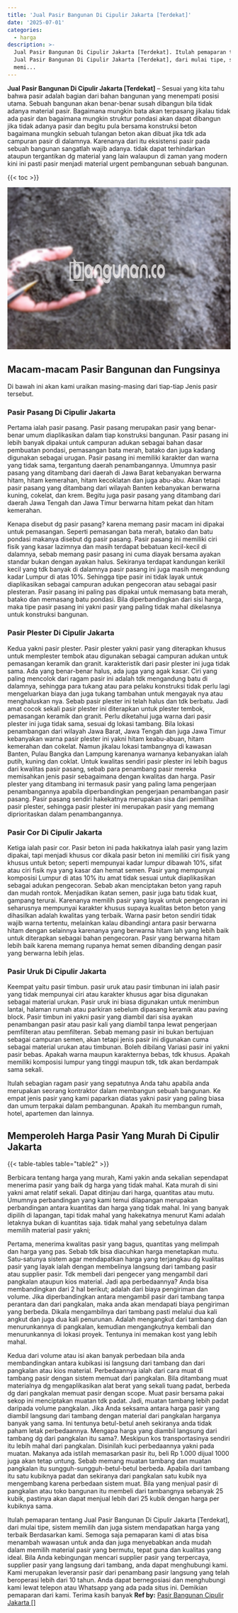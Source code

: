 ```yaml
---
title: 'Jual Pasir Bangunan Di Cipulir Jakarta [Terdekat]'
date: '2025-07-01'
categories:
  - harga
description: >-
  Jual Pasir Bangunan Di Cipulir Jakarta [Terdekat]. Itulah pemaparan tentang
  Jual Pasir Bangunan Di Cipulir Jakarta [Terdekat], dari mulai tipe, sistem
  memi...
---
```


**Jual Pasir Bangunan Di Cipulir Jakarta \[Terdekat\]** – Sesuai yang kita tahu bahwa pasir adalah bagian dari bahan bangunan yang menempati posisi utama. Sebuah bangunan akan benar-benar susah dibangun bila tidak adanya material pasir. Bagaimana mungkin bata akan terpasang jikalau tidak ada pasir dan bagaimana mungkin struktur pondasi akan dapat dibangun jika tidak adanya pasir dan begitu pula bersama konstruksi beton bagaimana mungkin sebuah tulangan beton akan dibuat jika tdk ada campuran pasir di dalamnya. Karenanya dari itu eksistensi pasir pada sebuah bangunan sangatlah wajib adanya. tidak dapat terhindarkan ataupun tergantikan dg material yang lain walaupun di zaman yang modern kini ini pasti pasir menjadi material urgent pembangunan sebuah bangunan.

{{< toc >}}

![Jual Pasir Bangunan Di Cipulir Jakarta [Terdekat]](/images/jual-pasir-bangunan-57.png)

## Macam-macam Pasir Bangunan dan Fungsinya

Di bawah ini akan kami uraikan masing-masing dari tiap-tiap Jenis pasir tersebut.

### Pasir Pasang Di Cipulir Jakarta

Pertama ialah pasir pasang. Pasir pasang merupakan pasir yang benar-benar umum diaplikasikan dalam tiap konstruksi bangunan. Pasir pasang ini lebih banyak dipakai untuk campuran adukan sebagai bahan dasar pembuatan pondasi, pemasangan bata merah, batako dan juga kadang digunakan sebagai urugan. Pasir pasang ini memiliki karakter dan warna yang tidak sama, tergantung daerah penambangannya. Umumnya pasir pasang yang ditambang dari daerah di Jawa Barat kebanyakan berwarna hitam, hitam kemerahan, hitam kecoklatan dan juga abu-abu. Akan tetapi pasir pasang yang ditambang dari wilayah Banten kebanyakan berwarna kuning, cokelat, dan krem. Begitu juga pasir pasang yang ditambang dari daerah Jawa Tengah dan Jawa Timur berwarna hitam pekat dan hitam kemerahan.

Kenapa disebut dg pasir pasang? karena memang pasir macam ini dipakai untuk pemasangan. Seperti pemasangan bata merah, batako dan batu pondasi makanya disebut dg pasir pasang. Pasir pasang ini memiliki ciri fisik yang kasar lazimnya dan masih terdapat bebatuan kecil-kecil di dalamnya, sebab memang pasir pasang ini cuma diayak bersama ayakan standar bukan dengan ayakan halus. Sekiranya terdapat kandungan kerikil kecil yang tdk banyak di dalamnya pasir pasang ini juga masih mengandung kadar Lumpur di atas 10%. Sehingga tipe pasir ini tidak layak untuk diaplikasikan sebagai campuran adukan pengecoran atau sebagai pasir plesteran. Pasir pasang ini paling pas dipakai untuk memasang bata merah, batako dan memasang batu pondasi. Bila diperbandingkan dari sisi harga, maka tipe pasir pasang ini yakni pasir yang paling tidak mahal dikelasnya untuk konstruksi bangunan.

### Pasir Plester Di Cipulir Jakarta

Kedua yakni pasir plester. Pasir plester yakni pasir yang diterapkan khusus untuk memplester tembok atau digunakan sebagai campuran adukan untuk pemasangan keramik dan granit. karakteristik dari pasir plester ini juga tidak sama. Ada yang benar-benar halus, ada juga yang agak kasar. Ciri yang paling mencolok dari ragam pasir ini adalah tdk mengandung batu di dalamnya, sehingga para tukang atau para pelaku konstruksi tidak perlu lagi mengeluarkan biaya dan juga tukang tambahan untuk mengayak nya atau menghaluskan nya. Sebab pasir plester ini telah halus dan tdk berbatu. Jadi amat cocok sekali pasir plester ini diterapkan untuk plester tembok, pemasangan keramik dan granit. Perlu diketahui juga warna dari pasir plester ini juga tidak sama, sesuai dg lokasi tambang. Bila lokasi penambangan dari wilayah Jawa Barat, Jawa Tengah dan juga Jawa Timur kebanyakan warna pasir plester ini yakni hitam keabu-abuan, hitam kemerahan dan cokelat. Namun jikalau lokasi tambangnya di kawasan Banten, Pulau Bangka dan Lampung karenanya warnanya kebanyakan ialah putih, kuning dan coklat. Untuk kwalitas sendiri pasir plester ini lebih bagus dari kwalitas pasir pasang, sebab para penambang pasir mereka memisahkan jenis pasir sebagaimana dengan kwalitas dan harga. Pasir plester yang ditambang ini termasuk pasir yang paling lama pengerjaan penambangannya apabila diperbandingkan pengerjaan penambangan pasir pasang. Pasir pasang sendiri hakekatnya merupakan sisa dari pemilihan pasir plester, sehingga pasir plester ini merupakan pasir yang memang diprioritaskan dalam penambangannya.

### Pasir Cor Di Cipulir Jakarta

Ketiga ialah pasir cor. Pasir beton ini pada hakikatnya ialah pasir yang lazim dipakai, tapi menjadi khusus cor dikala pasir beton ini memiliki ciri fisik yang khusus untuk beton; seperti mempunyai kadar lumpur dibawah 10%, sifat atau ciri fisik nya yang kasar dan hemat semen. Pasir yang mempunyai komposisi Lumpur di atas 10% itu amat tidak sesuai untuk diaplikasikan sebagai adukan pengecoran. Sebab akan menciptakan beton yang rapuh dan mudah rontok. Menjadikan ikatan semen, pasir juga batu tidak kuat, gampang terurai. Karenanya memilih pasir yang layak untuk pengecoran ini seharusnya mempunyai karakter khusus supaya kualitas beton beton yang dihasilkan adalah kwalitas yang terbaik. Warna pasir beton sendiri tidak wajib warna tertentu, melainkan kalau dibandingi antara pasir berwarna hitam dengan selainnya karenanya yang berwarna hitam lah yang lebih baik untuk diterapkan sebagai bahan pengecoran. Pasir yang berwarna hitam lebih baik karena memang rupanya hemat semen dibanding dengan pasir yang berwarna lebih jelas.

### Pasir Uruk Di Cipulir Jakarta

Keempat yaitu pasir timbun. pasir uruk atau pasir timbunan ini ialah pasir yang tidak mempunyai ciri atau karakter khusus agar bisa digunakan sebagai material urukan. Pasir uruk ini biasa digunakan untuk menimbun lantai, halaman rumah atau parkiran sebelum dipasang keramik atau paving block. Pasir timbun ini yakni pasir yang diambil dari sisa ayakan penambangan pasir atau pasir kali yang diambil tanpa lewat pengerjaan pemfilteran atau pemfilteran. Sebab memang pasir ini bukan bertujuan sebagai campuran semen, akan tetapi jenis pasir ini digunakan cuma sebagai material urukan atau timbunan. Boleh dibilang Variasi pasir ini yakni pasir bebas. Apakah warna maupun karakternya bebas, tdk khusus. Apakah memiliki komposisi lumpur yang tinggi maupun tdk, tdk akan berdampak sama sekali.

Itulah sebagian ragam pasir yang sepatutnya Anda tahu apabila anda merupakan seorang kontraktor dalam membangun sebuah bangunan. Ke empat jenis pasir yang kami paparkan diatas yakni pasir yang paling biasa dan umum terpakai dalam pembangunan. Apakah itu membangun rumah, hotel, apartemen dan lainnya.

## Memperoleh Harga Pasir Yang Murah Di Cipulir Jakarta

{{< table-tables table="table2" >}}

Berbicara tentang harga yang murah, Kami yakin anda sekalian sependapat menerima pasir yang baik dg harga yang tidak mahal. Kata murah di sini yakni amat relatif sekali. Dapat ditinjau dari harga, quantitas atau mutu. Umumnya perbandingan yang kami temui dilapangan merupakan perbandingan antara kuantitas dan harga yang tidak mahal. Ini yang banyak dipilih di lapangan, tapi tidak mahal yang hakekatnya menurut Kami adalah letaknya bukan di kuantitas saja. tidak mahal yang sebetulnya dalam memilih material pasir yakni;

Pertama, menerima kwalitas pasir yang bagus, quantitas yang melimpah dan harga yang pas. Sebab tdk bisa diacuhkan harga menetapkan mutu. Satu-satunya sistem agar mendapatkan harga yang terjangkau dg kualitas pasir yang layak ialah dengan membelinya langsung dari tambang pasir atau supplier pasir. Tdk membeli dari pengecer yang mengambil dari pangkalan ataupun kios material. Jadi apa perbedaannya? Anda bisa membandingkan dari 2 hal berikut; adalah dari biaya pengiriman dan volume. Jika diperbandingkan antara mengambil pasir dari tambang tanpa perantara dan dari pangkalan, maka anda akan mendapati biaya pengiriman yang berbeda. Dikala mengambilnya dari tambang pasti melalui dua kali angkut dan juga dua kali penurunan. Adalah mengangkut dari tambang dan menurunkannya di pangkalan, kemudian mengangkutnya kembali dan menurunkannya di lokasi proyek. Tentunya ini memakan kost yang lebih mahal.

Kedua dari volume atau isi akan banyak perbedaan bila anda membandingkan antara kubikasi isi langsung dari tambang dan dari pangkalan atau kios material. Perbedaannya ialah dari cara muat di tambang pasir dengan sistem memuat dari pangkalan. Bila ditambang muat materialnya dg mengaplikasikan alat berat yang sekali tuang padat, berbeda dg dari pangkalan memuat pasir dengan scope. Muat pasir bersama pakai sekop ini menciptakan muatan tdk padat. Jadi, muatan tambang lebih padat daripada volume pangkalan. Jika Anda seksama antara harga pasir yang diambil langsung dari tambang dengan material dari pangkalan harganya banyak yang sama. Ini tentunya betul-betul aneh sekiranya anda tidak paham letak perbedaannya. Mengapa harga yang diambil langsung dari tambang dg dari pangkalan itu sama?. Meskipun kos transportasinya sendiri itu lebih mahal dari pangkalan. Disinilah kuci perbedaannya yakni pada muatan. Makanya ada istilah memasarkan pasir itu, beli Rp 1.000 dijual 1000 juga akan tetap untung. Sebab memang muatan tambang dan muatan pangkalan itu sungguh-sungguh-betul-betul berbeda. Apabila dari tambang itu satu kubiknya padat dan sekiranya dari pangkalan satu kubik nya mengembang karena perbedaan sistem muat. Bila yang menjual pasir di pangkalan atau toko bangunan itu membeli dari tambangnya sebanyak 25 kubik, pastinya akan dapat menjual lebih dari 25 kubik dengan harga per kubiknya sama.

Itulah pemaparan tentang Jual Pasir Bangunan Di Cipulir Jakarta \[Terdekat\], dari mulai tipe, sistem memilih dan juga sistem mendapatkan harga yang terbaik Berdasarkan kami. Semoga saja pemaparan kami di atas bisa menambah wawasan untuk anda dan juga menyebabkan anda mudah dalam memilih material pasir yang bermutu, tepat guna dan kualitas yang ideal. Bila Anda kebingungan mencari supplier pasir yang terpercaya, supplier pasir yang langsung dari tambang, anda dapat menghubungi kami. Kami merupakan leveransir pasir dari penambang pasir langsung yang telah beroperasi lebih dari 10 tahun. Anda dapat bernegosiasi dan menghubungi kami lewat telepon atau Whatsapp yang ada pada situs ini. Demikian pemaparan dari kami. Terima kasih banyak
**Ref by:** [Pasir Bangunan Cipulir Jakarta []](https://id.wikipedia.org/wiki/Pasir)
